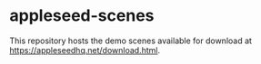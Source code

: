 appleseed-scenes
================

This repository hosts the demo scenes available for download at https://appleseedhq.net/download.html.

